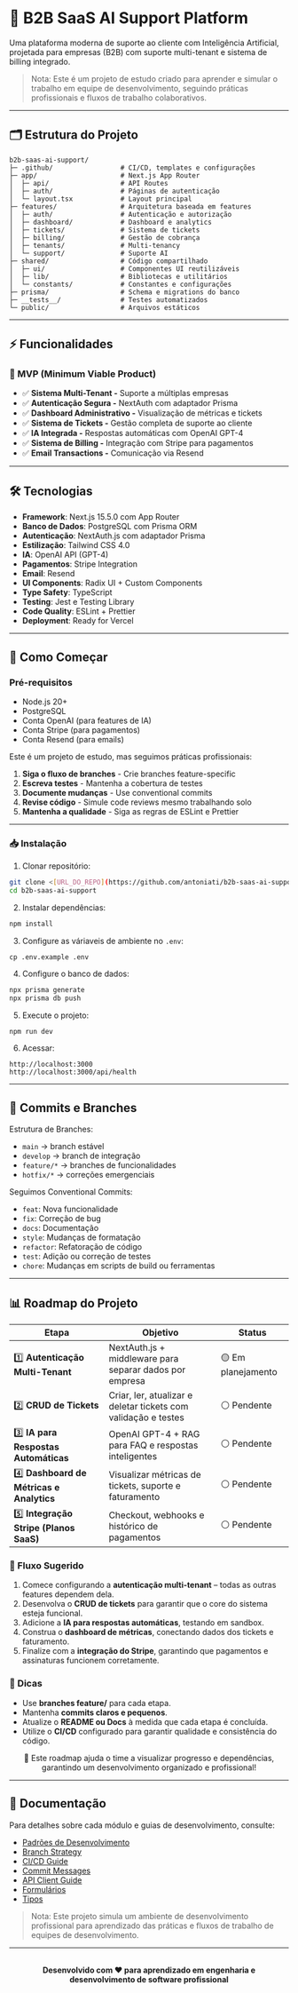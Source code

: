 # 🚀 B2B SaaS AI Support Platform

Uma plataforma moderna de suporte ao cliente com Inteligência Artificial, projetada para empresas (B2B) com suporte multi-tenant e sistema de billing integrado.

> Nota: Este é um projeto de estudo criado para aprender e simular o trabalho em equipe de desenvolvimento,
> seguindo práticas profissionais e fluxos de trabalho colaborativos.

---

## 🗂 Estrutura do Projeto

```
b2b-saas-ai-support/
├─ .github/                 # CI/CD, templates e configurações
├─ app/                     # Next.js App Router
│  ├─ api/                  # API Routes
│  ├─ auth/                 # Páginas de autenticação
│  └─ layout.tsx            # Layout principal
├─ features/                # Arquitetura baseada em features
│  ├─ auth/                 # Autenticação e autorização
│  ├─ dashboard/            # Dashboard e analytics
│  ├─ tickets/              # Sistema de tickets
│  ├─ billing/              # Gestão de cobrança
│  ├─ tenants/              # Multi-tenancy
│  └─ support/              # Suporte AI
├─ shared/                  # Código compartilhado
│  ├─ ui/                   # Componentes UI reutilizáveis
│  ├─ lib/                  # Bibliotecas e utilitários
│  └─ constants/            # Constantes e configurações
├─ prisma/                  # Schema e migrations do banco
├─ __tests__/               # Testes automatizados
└─ public/                  # Arquivos estáticos
```

---

## ⚡ Funcionalidades

### 🎯 MVP (Minimum Viable Product)

- ✅ **Sistema Multi-Tenant -** Suporte a múltiplas empresas
- ✅ **Autenticação Segura -** NextAuth com adaptador Prisma
- ✅ **Dashboard Administrativo -** Visualização de métricas e tickets
- ✅ **Sistema de Tickets -** Gestão completa de suporte ao cliente
- ✅ **IA Integrada -** Respostas automáticas com OpenAI GPT-4
- ✅ **Sistema de Billing -** Integração com Stripe para pagamentos
- ✅ **Email Transactions -** Comunicação via Resend

---

## 🛠️ Tecnologias

- **Framework**: Next.js 15.5.0 com App Router
- **Banco de Dados**: PostgreSQL com Prisma ORM
- **Autenticação**: NextAuth.js com adaptador Prisma
- **Estilização**: Tailwind CSS 4.0
- **IA**: OpenAI API (GPT-4)
- **Pagamentos**: Stripe Integration
- **Email**: Resend
- **UI Components**: Radix UI + Custom Components
- **Type Safety**: TypeScript
- **Testing**: Jest e Testing Library
- **Code Quality**: ESLint + Prettier
- **Deployment**: Ready for Vercel

---

## 🤝 Como Começar

### Pré-requisitos

- Node.js 20+
- PostgreSQL
- Conta OpenAI (para features de IA)
- Conta Stripe (para pagamentos)
- Conta Resend (para emails)

Este é um projeto de estudo, mas seguimos práticas profissionais:

1. **Siga o fluxo de branches** - Crie branches feature-specific
2. **Escreva testes** - Mantenha a cobertura de testes
3. **Documente mudanças** - Use conventional commits
4. **Revise código** - Simule code reviews mesmo trabalhando solo
5. **Mantenha a qualidade** - Siga as regras de ESLint e Prettier

---

### 📥 Instalação

1. Clonar repositório:

```bash
git clone <[URL_DO_REPO](https://github.com/antoniati/b2b-saas-ai-support)>
cd b2b-saas-ai-support
```

2. Instalar dependências:

```bash
npm install
```

3. Configure as váriaveis de ambiente no `.env`:

```env
cp .env.example .env
```

4. Configure o banco de dados:

```bash
npx prisma generate
npx prisma db push
```

5. Execute o projeto:

```bash
npm run dev
```

6. Acessar:

```
http://localhost:3000
http://localhost:3000/api/health
```

---

## 📝 Commits e Branches

Estrutura de Branches:

- `main` → branch estável
- `develop` → branch de integração
- `feature/*` → branches de funcionalidades
- `hotfix/*` → correções emergenciais

Seguimos Conventional Commits:

- `feat`: Nova funcionalidade
- `fix`: Correção de bug
- `docs`: Documentação
- `style`: Mudanças de formatação
- `refactor`: Refatoração de código
- `test`: Adição ou correção de testes
- `chore`: Mudanças em scripts de build ou ferramentas

---

## 📊 Roadmap do Projeto

<div align="center">

| Etapa                                    | Objetivo                                                       | Status             |
| ---------------------------------------- | -------------------------------------------------------------- | ------------------ |
| 1️⃣ **Autenticação Multi-Tenant**         | NextAuth.js + middleware para separar dados por empresa        | 🟡 Em planejamento |
| 2️⃣ **CRUD de Tickets**                   | Criar, ler, atualizar e deletar tickets com validação e testes | ⚪ Pendente        |
| 3️⃣ **IA para Respostas Automáticas**     | OpenAI GPT-4 + RAG para FAQ e respostas inteligentes           | ⚪ Pendente        |
| 4️⃣ **Dashboard de Métricas e Analytics** | Visualizar métricas de tickets, suporte e faturamento          | ⚪ Pendente        |
| 5️⃣ **Integração Stripe (Planos SaaS)**   | Checkout, webhooks e histórico de pagamentos                   | ⚪ Pendente        |

</div>

### 🔄 Fluxo Sugerido

1. Comece configurando a **autenticação multi-tenant** – todas as outras features dependem dela.
2. Desenvolva o **CRUD de tickets** para garantir que o core do sistema esteja funcional.
3. Adicione a **IA para respostas automáticas**, testando em sandbox.
4. Construa o **dashboard de métricas**, conectando dados dos tickets e faturamento.
5. Finalize com a **integração do Stripe**, garantindo que pagamentos e assinaturas funcionem corretamente.

### 📝 Dicas

- Use **branches feature/** para cada etapa.
- Mantenha **commits claros e pequenos**.
- Atualize o **README ou Docs** à medida que cada etapa é concluída.
- Utilize o **CI/CD** configurado para garantir qualidade e consistência do código.

<div align="center">
🚀 Este roadmap ajuda o time a visualizar progresso e dependências, garantindo um desenvolvimento organizado e profissional!
</div>

---

## 📖 Documentação

Para detalhes sobre cada módulo e guias de desenvolvimento, consulte:

- [Padrões de Desenvolvimento](./DEVELOPMENT_GUIDELINES.md)
- [Branch Strategy](./BRANCH_STRATEGY.md)
- [CI/CD Guide](./CI_CD_GUIDE.md)
- [Commit Messages](./COMMIT_MESSAGES.md)
- [API Client Guide](./API_CLIENT_GUIDE.md)
- [Formulários](docs/FORMS_GUIDE.md)
- [Tipos](docs/TYPES_GUIDE.md)

> Nota: Este projeto simula um ambiente de desenvolvimento profissional para aprendizado das práticas
> e fluxos de trabalho de equipes de desenvolvimento.

---

<div align="center"> <br> <strong>Desenvolvido com ❤️ para aprendizado em engenharia e desenvolvimento de software profissional</strong> </div>
